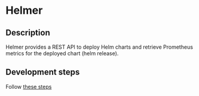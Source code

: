 # Helmer

## Description

Helmer provides a REST API to deploy Helm charts and retrieve Prometheus metrics for the deployed chart (helm release).

## Development steps

Follow [these steps](https://cloud-ark.github.io/kubeplus/docs/html/html/compile-components.html)